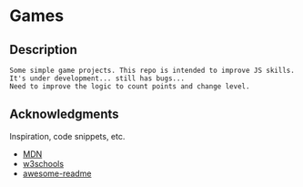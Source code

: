 
# Games

## Description

    Some simple game projects. This repo is intended to improve JS skills. It's under development... still has bugs...
    Need to improve the logic to count points and change level.

## Acknowledgments

Inspiration, code snippets, etc.
* [MDN](https://developer.mozilla.org/en-US/)
* [w3schools](https://www.w3schools.com/)
* [awesome-readme](https://github.com/matiassingers/awesome-readme)
